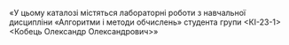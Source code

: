 «У цьому каталозі містяться лабораторні роботи з навчальної дисципліни
«Алгоритми і методи обчислень» студента групи <КІ-23-1> <Кобець Олександр Олександрович>»
